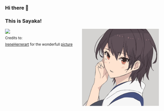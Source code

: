 ### Hi there 👋 
### This is Sayaka!

<img align="right" alt="img" src="https://github.com/sa-yaka/sa-yaka/blob/main/pictures.png" width="50%" height="auto" />


<p>
	<img width="50%" align="right" src="https://github-readme-stats.vercel.app/api?username=sa-yaka&show_icons=true&show_icons=true&count_private=true" />
<p/>

<sub>Credits to: <br/>[IreneHerrerart](https://www.pixiv.net/artworks/92674856) for the wonderfull [picture](https://github.com/FernandoRoldan93/FernandoRoldan93/blob/master/cover_image.jpg)</sub>